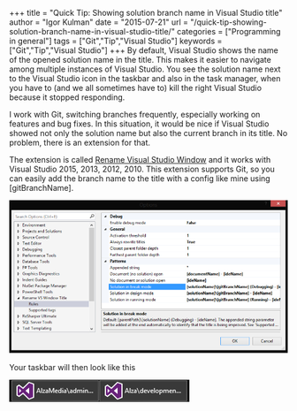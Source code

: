 +++
title = "Quick Tip: Showing solution branch name in Visual Studio title"
author = "Igor Kulman"
date = "2015-07-21"
url = "/quick-tip-showing-solution-branch-name-in-visual-studio-title/"
categories = ["Programming in general"]
tags = ["Git","Tip","Visual Studio"]
keywords = ["Git","Tip","Visual Studio"]
+++
By default, Visual Studio shows the name of the opened solution name in the title. This makes it easier to navigate among multiple instances of Visual Studio. You see the solution name next to the Visual Studio icon in the taskbar and also in the task manager, when you have to (and we all sometimes have to) kill the right Visual Studio because it stopped responding.

I work with Git, switching branches frequently, especially working on features and bug fixes. In this situation, it would be nice if Visual Studio showed not only the solution name but also the current branch in its title. No problem, there is an extension for that.

The extension is called [Rename Visual Studio Window][1] and it works with Visual Studio 2015, 2013, 2012, 2010. This extension supports Git, so you can easily add the branch name to the title with a config like mine using [gitBranchName].

![Rename Visual Studio Window](rename.png)

<!--more-->

Your taskbar will then look like this

![Multiple projects in tray](trayalya.png)

 [1]: https://visualstudiogallery.msdn.microsoft.com/f3f23845-5b1e-4811-882f-60b7181fa6d6
